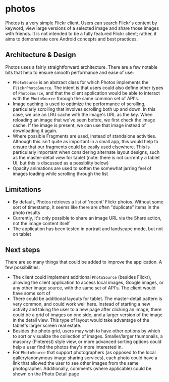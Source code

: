 photos
======

Photos is a very simple Flickr client.  Users can search Flickr's content by keyword, view large versions of a selected image and share those images with friends.  It is not intended to be a fully featured Flickr client; rather, it aims to demonstrate core Android concepts and best practices.

Architecture & Design
------
Photos uses a fairly straightforward architecture.  There are a few notable bits that help to ensure smooth performance and ease of use:
* `PhotoSource` is an abstract class for which Photos implements the `FlickrPhotoSource`.  The intent is that users could also define other types of `PhotoSource`, and that the client application would be able to interact with the `PhotoSource` through the same common set of API's.
* Image caching is used to optimize the performance of scrolling, particularly scrolling that involves scrolling both up and down.  In this case, we use an LRU cache with the image's URL as the key.  When reloading an image that we've seen before, we first check the image cache.  If the image is present, we can use that image instead of downloading it again.
* Where possible Fragments are used, instead of standalone activities.  Although this isn't quite as important in a small app, this would help to ensure that our fragments could be easily used elsewhere.  This is particularly important when considering alternate layout designs, such as the master-detail view for tablet (note: there is not currently a tablet UI, but this is discussed as a possiblity below)
* Opacity animations are used to soften the somewhat jarring feel of images loading while scrolling through the list

Limitations
-----
* By default, Photos retrieves a list of 'recent' Flickr photos.  Without some sort of timestamp, it seems like there are often "duplicate" items in the photo results
* Currently, it's only possible to share an image URL via the Share action, not the image content itself
* The application has been tested in portrait and landscape mode, but not on tablet

Next steps
-----
There are so many things that could be added to improve the application.  A few possibilities:

* The client could implement additional `PhotoSource` (besides Flickr), allowing the client application to access local images, Google images, or any other image source, with the same set of API's.  The client would have some sort of 
* There could be additional layouts for tablet.  The master-detail pattern is very common, and could work well here.  Instead of starting a new activity and taking the user to a new page after clicking an image, there could be a grid of images on one side, and a larger version of the image in the detail view.  This type of layout would take advantage of the tablet's larger screen real estate.
* Besides the photo grid, users may wish to have other options by which to sort or visualize the collection of images.  Smaller/larger thumbnails, a masonry (Pinterest) style view, or more advanced sorting options could help a user find the photos they's more interested in.
* For `PhotoSource` that support photographers (as opposed to the local gallery/anonymous image sharing services), each photo could have a link that allowed the user to see other images from the same photographer.  Additionally, comments (where applicable) could be shown on the Photo Detail page
